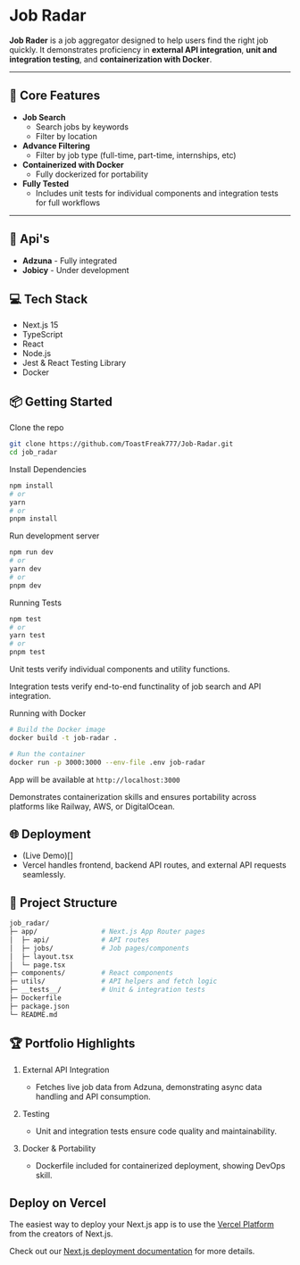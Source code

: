 # Job Radar

**Job Rader** is a job aggregator designed to help users find the right job quickly.
It demonstrates proficiency in **external API integration**, **unit and integration testing**, and **containerization with Docker**.

---

## 🚀 Core Features

- **Job Search**
  - Search jobs by keywords
  - Filter by location
- **Advance Filtering**
  - Filter by job type (full-time, part-time, internships, etc)
- **Containerized with Docker**
  - Fully dockerized for portability
- **Fully Tested**
  - Includes unit tests for individual components and integration tests for full workflows

---

## 🔗 Api's

- **Adzuna** - Fully integrated
- **Jobicy** - Under development

## 💻 Tech Stack

- Next.js 15
- TypeScript
- React
- Node.js
- Jest & React Testing Library
- Docker

## 📦 Getting Started

Clone the repo

```bash
git clone https://github.com/ToastFreak777/Job-Radar.git
cd job_radar
```

Install Dependencies

```bash
npm install
# or
yarn
# or
pnpm install
```

Run development server

```bash
npm run dev
# or
yarn dev
# or
pnpm dev
```

Running Tests

```bash
npm test
# or
yarn test
# or
pnpm test
```

Unit tests verify individual components and utility functions.

Integration tests verify end-to-end functinality of job search and API integration.

Running with Docker

```bash
# Build the Docker image
docker build -t job-radar .

# Run the container
docker run -p 3000:3000 --env-file .env job-radar
```

App will be available at `http://localhost:3000`

Demonstrates containerization skills and ensures portability across platforms like Railway, AWS, or DigitalOcean.

## 🌐 Deployment

- (Live Demo)[]
- Vercel handles frontend, backend API routes, and external API requests seamlessly.

## 📂 Project Structure

```bash
job_radar/
├─ app/                # Next.js App Router pages
│  ├─ api/             # API routes
│  ├─ jobs/            # Job pages/components
│  ├─ layout.tsx
│  └─ page.tsx
├─ components/         # React components
├─ utils/              # API helpers and fetch logic
├─ __tests__/          # Unit & integration tests
├─ Dockerfile
├─ package.json
└─ README.md
```

## 🏆 Portfolio Highlights

1. External API Integration

   - Fetches live job data from Adzuna, demonstrating async data handling and API consumption.

2. Testing

   - Unit and integration tests ensure code quality and maintainability.

3. Docker & Portability

   - Dockerfile included for containerized deployment, showing DevOps skill.

## Deploy on Vercel

The easiest way to deploy your Next.js app is to use the [Vercel Platform](https://vercel.com/new?utm_medium=default-template&filter=next.js&utm_source=create-next-app&utm_campaign=create-next-app-readme) from the creators of Next.js.

Check out our [Next.js deployment documentation](https://nextjs.org/docs/app/building-your-application/deploying) for more details.
